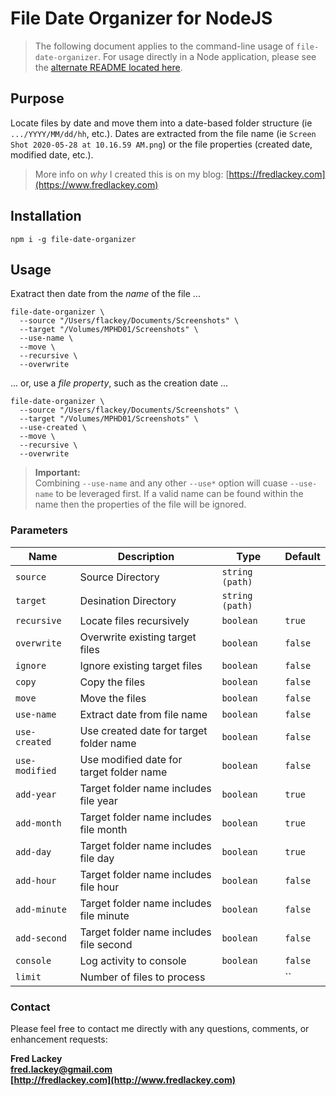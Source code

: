 # File Date Organizer for NodeJS

>  The following document applies to the command-line usage of `file-date-organizer`.  For usage directly in a Node application, please see the [alternate README located here](README-ALT.md).

## Purpose  
Locate files by date and move them into a date-based folder structure (ie `.../YYYY/MM/dd/hh`, etc.).  Dates are extracted from the file name (ie `Screen Shot 2020-05-28 at 10.16.59 AM.png`) or the file properties (created date, modified date, etc.).

> More info on _why_ I created this is on my blog: [https://fredlackey.com](https://www.fredlackey.com)

## Installation

```
npm i -g file-date-organizer
```

## Usage
Exatract then date from the _name_ of the file ... 
```
file-date-organizer \
  --source "/Users/flackey/Documents/Screenshots" \
  --target "/Volumes/MPHD01/Screenshots" \
  --use-name \
  --move \
  --recursive \
  --overwrite
```
... or, use a _file property_, such as the creation date ... 
```
file-date-organizer \
  --source "/Users/flackey/Documents/Screenshots" \
  --target "/Volumes/MPHD01/Screenshots" \
  --use-created \
  --move \
  --recursive \
  --overwrite
```

> **Important:**  
> Combining `--use-name` and any other `--use*` option will cuase `--use-name` to be leveraged first.  If a valid name can be found within the name then the properties of the file will be ignored.

### Parameters

| Name           | Description                              | Type            | Default |
|----------------|------------------------------------------|-----------------|---------|
| `source`       | Source Directory                         | `string (path)` |         |
| `target`       | Desination Directory                     | `string (path)` |         |
| `recursive`    | Locate files recursively                 | `boolean`       | `true`  |
| `overwrite`    | Overwrite existing target files          | `boolean`       | `false` |
| `ignore`       | Ignore existing target files             | `boolean`       | `false` |
| `copy`         | Copy the files                           | `boolean`       | `false` |
| `move`         | Move the files                           | `boolean`       | `false` |
| `use-name`     | Extract date from file name              | `boolean`       | `false` |
| `use-created`  | Use created date for target folder name  | `boolean`       | `false` |
| `use-modified` | Use modified date for target folder name | `boolean`       | `false` |
| `add-year`     | Target folder name includes file year    | `boolean`       | `true`  |
| `add-month`    | Target folder name includes file month   | `boolean`       | `true`  |
| `add-day`      | Target folder name includes file day     | `boolean`       | `true`  |
| `add-hour`     | Target folder name includes file hour    | `boolean`       | `false` |
| `add-minute`   | Target folder name includes file minute  | `boolean`       | `false` |
| `add-second`   | Target folder name includes file second  | `boolean`       | `false` |
| `console`      | Log activity to console                  | `boolean`       | `false` |
| `limit`        | Number of files to process               |                 | ``      |

### Contact  
Please feel free to contact me directly with any questions, comments, or enhancement requests:

**Fred Lackey**  
**[fred.lackey@gmail.com](mailto://fred.lackey@gmail.com)**  
**[http://fredlackey.com](http://www.fredlackey.com)**  
